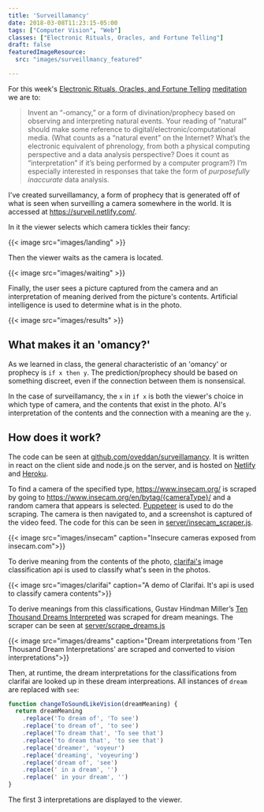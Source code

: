 ```yaml
---
title: 'Surveillamancy'
date: 2018-03-08T11:23:15-05:00
tags: ["Computer Vision", "Web"]
classes: ["Electronic Rituals, Oracles, and Fortune Telling"]
draft: false
featuredImageResource:
  src: "images/surveillmancy_featured"

---
```


For this week's [Electronic Rituals, Oracles, and Fortune Telling](http://eroft.decontextualize.com/)
[meditation](http://eroft.decontextualize.com/schedule/#meditation-3-assigned) we are to:

> Invent an “-omancy,” or a form of divination/prophecy based on observing and interpreting natural events. 
> Your reading of “natural” should make some reference to digital/electronic/computational media. 
> (What counts as a “natural event” on the Internet? What’s the electronic equivalent of phrenology, 
> from both a physical computing perspective and a data analysis perspective? 
> Does it count as “interpretation” if it’s being performed by a computer program?)
> I’m especially interested in responses that take the form of *purposefully inaccurate* data analysis.

I've created surveillamancy, a form of prophecy that is generated off of what is seen when surveilling
a camera somewhere in the world.  It is accessed at https://surveil.netlify.com/. 

In it the viewer selects which camera tickles their fancy:

{{< image src="images/landing" >}}

Then the viewer waits as the camera is located.

{{< image src="images/waiting" >}}

Finally, the user sees a picture captured from the camera and an interpretation of meaning derived from the picture's contents.
Artificial intelligence is used to determine what is in the photo.

{{< image src="images/results" >}}

## What makes it an 'omancy?'

As we learned in class, the general characteristic of an 'omancy' or prophecy is `if x then y`.
The prediction/prophecy should be based on something discreet, even if the connection between them
is nonsensical.

In the case of surveillamancy, the `x` in `if x` is both the viewer's choice in which type of camera,
and the contents that exist in the photo.  AI's interpretation of the contents and the connection
with a meaning are the `y`.

## How does it work?

The code can be seen at [github.com/oveddan/surveillamancy](https://github.com/oveddan/surveillamancy). 
It is written in react on the client side and node.js on the server, and is hosted on [Netlify](https://www.netlify.com/) 
and [Heroku](heroku.com).

To find a camera of the specified type, https://www.insecam.org/ is scraped by going to 
https://www.insecam.org/en/bytag/{cameraType}/ and a random camera that appears
is selected.  [Puppeteer](https://github.com/GoogleChrome/puppeteer) is used to do the scraping.
The camera is then navigated to, and a screenshot is captured of the video feed.  The code for
this can be seen in [server/insecam_scraper.js](https://github.com/oveddan/surveillamancy/blob/master/server/insecam_scraper.js).

{{< image src="images/insecam" caption="Insecure cameras exposed from insecam.com">}}

To derive meaning from the contents of the photo, [clarifai's](https://clarifai.com/) image classification api is used
to classify what's seen in the photos.

{{< image src="images/clarifai" caption="A demo of Clarifai.  It's api is used to classify camera contents">}}

To derive meanings from this classifications, 
Gustav Hindman Miller’s [Ten Thousand Dreams Interpreted](https://nickm.com/dreams/index.html) was scraped for
dream meanings.  The scraper can be seen at [server/scrape_dreams.js](https://github.com/oveddan/surveillamancy/blob/master/server/scrape_dreams.js)

{{< image src="images/dreams" caption="Dream interpretations from 'Ten Thousand Dream Interpretations' are scraped and converted to vision interpretations">}}

Then, at runtime, the dream interpretations for the classifications from clarifai are looked up in these
dream interpreations.  All instances of `dream` are replaced with `see`:


```javascript
function changeToSoundLikeVision(dreamMeaning) {
  return dreamMeaning
    .replace('To dream of', 'To see')
    .replace('to dream of', 'to see')
    .replace('To dream that', 'To see that')
    .replace('to dream that', 'to see that')
    .replace('dreamer', 'voyeur')
    .replace('dreaming', 'voyeuring')
    .replace('dream of', 'see')
    .replace(' in a dream', '')
    .replace(' in your dream', '')
}
```

The first 3 interpretations are displayed to the viewer.
